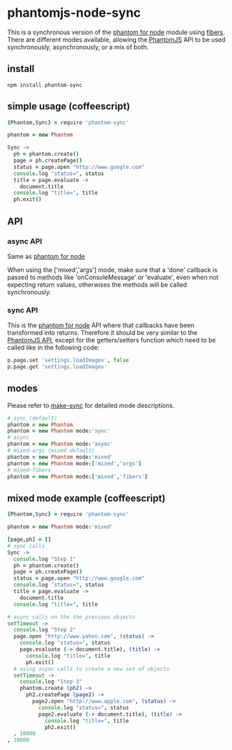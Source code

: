# phantomjs-node-sync

This is a synchronous version of the [phantom for node](http://github.com/sgentle/phantomjs-node) 
module using [fibers](http://github.com/laverdet/node-fibers). There are different modes
available, allowing the [PhantomJS](http://www.phantomjs.org/) API to be used synchronously, 
asynchronously, or a mix of both.


## install

```
npm install phantom-sync
```

## simple usage (coffeescript)

```coffeescript
{Phantom,Sync} = require 'phantom-sync'

phantom = new Phantom 

Sync ->
  ph = phantom.create()
  page = ph.createPage()
  status = page.open "http://www.google.com"
  console.log "status=", status  
  title = page.evaluate ->
    document.title
  console.log "title=", title
  ph.exit()  
```

## API

### async API

Same as [phantom for node](http://github.com/sgentle/phantomjs-node) 

When using the ['mixed','args'] mode, make sure that a 'done' callback is passed to methods 
like 'onConsoleMessage' or 'evaluate', even when not expecting return values, otherwises the 
methods will be called synchronously.

### sync API

This is the [phantom for node](http://github.com/sgentle/phantomjs-node) API where that callbacks have been transformed into returns. 
Therefore it should be very similar to the [PhantomJS API](http://code.google.com/p/phantomjs/wiki/Interface), 
except for the getters/setters function which need to be called like in the following code:

```coffeescript
p.page.set 'settings.loadImages', false
p.page.get 'settings.loadImages'
```

## modes

Please refer to [make-sync](http://github.com/sebv/node-make-sync/blob/master/README.markdown#modes) for
detailed mode descriptions.

```coffeescript
# sync (default)
phantom = new Phantom   
phantom = new Phantom mode:'sync'   
# async
phantom = new Phantom mode:'async'   
# mixed-args (mixed default)
phantom = new Phantom mode:'mixed'
phantom = new Phantom mode:['mixed','args']
# mixed-fibers
phantom = new Phantom mode:['mixed','fibers']
```


## mixed mode example (coffeescript)

```coffeescript
{Phantom,Sync} = require 'phantom-sync'

phantom = new Phantom mode:'mixed' 

[page,ph] = [] 
# sync calls
Sync ->
  console.log "Step 1"    
  ph = phantom.create()
  page = ph.createPage()
  status = page.open "http://www.google.com"
  console.log "status=", status  
  title = page.evaluate ->
    document.title
  console.log "title=", title

# async calls on the the previous objects
setTimeout ->
  console.log "Step 2"  
  page.open "http://www.yahoo.com", (status) ->  
    console.log "status=", status  
    page.evaluate (-> document.title), (title) -> 
      console.log "title=", title
      ph.exit()
  # using async calls to create a new set of objects
  setTimeout ->
    console.log "Step 3"  
    phantom.create (ph2) ->
      ph2.createPage (page2) ->
        page2.open "http://www.apple.com", (status) ->  
          console.log "status=", status  
          page2.evaluate (-> document.title), (title) -> 
            console.log "title=", title
            ph2.exit()
  , 10000  
, 10000    
```
